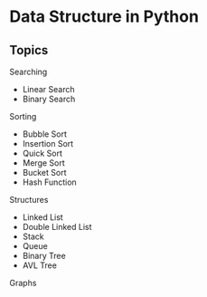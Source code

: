 # Data Structure in Python

## Topics

Searching

- Linear Search
- Binary Search

Sorting

- Bubble Sort
- Insertion Sort
- Quick Sort
- Merge Sort
- Bucket Sort
- Hash Function

Structures

- Linked List
- Double Linked List
- Stack
- Queue
- Binary Tree
- AVL Tree

Graphs
